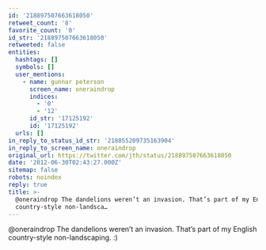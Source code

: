 ```yaml
---
id: '218897507663618050'
retweet_count: '8'
favorite_count: '0'
id_str: '218897507663618050'
retweeted: false
entities:
  hashtags: []
  symbols: []
  user_mentions:
    - name: gunnar peterson
      screen_name: oneraindrop
      indices:
        - '0'
        - '12'
      id_str: '17125192'
      id: '17125192'
  urls: []
in_reply_to_status_id_str: '218855209735163904'
in_reply_to_screen_name: oneraindrop
original_url: https://twitter.com/jth/status/218897507663618050
date: '2012-06-30T02:43:27.000Z'
sitemap: false
robots: noindex
reply: true
title: >-
  @oneraindrop The dandelions weren’t an invasion. That’s part of my English
  country-style non-landsca…
---
```


@oneraindrop The dandelions weren’t an invasion. That’s part of my English country-style non-landscaping. :)